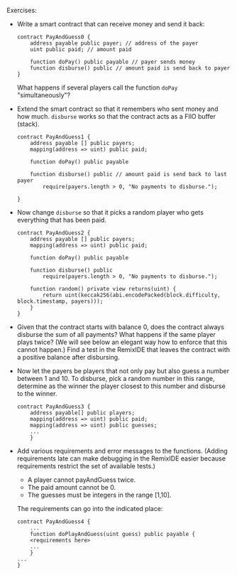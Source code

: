Exercises:

- Write a smart contract that can receive money and send it back:  

    ```solidity
    contract PayAndGuess0 {
        address payable public payer; // address of the payer
        uint public paid; // amount paid

        function doPay() public payable // payer sends money
        function disburse() public // amount paid is send back to payer
    }
    ```
    What happens if several players call the function `doPay` "simultaneously"?

- Extend the smart contract so that it remembers who sent money and how much. `disburse` works so that the contract acts as a FIlO buffer (stack).

    ```solidity
    contract PayAndGuess1 {
        address payable [] public payers; 
        mapping(address => uint) public paid;

        function doPay() public payable 

        function disburse() public // amount paid is send back to last payer
            require(payers.length > 0, "No payments to disburse.");

    }
    ```

- Now change `disburse` so that it picks a random player who gets everything that has been paid. 

    ```solidity
    contract PayAndGuess2 {
        address payable [] public payers; 
        mapping(address => uint) public paid;

        function doPay() public payable

        function disburse() public 
            require(payers.length > 0, "No payments to disburse.");
    
        function random() private view returns(uint) {
            return uint(keccak256(abi.encodePacked(block.difficulty, block.timestamp, payers)));
        }
    }
    ```

- Given that the contract starts with balance 0, does the contract always disburse the sum of all payments? What happens if the same player plays twice? (We will see below an elegant way how to enforce that this cannot happen.) Find a test in the RemixIDE that leaves the contract with a positive balance after disbursing.

- Now let the payers be players that not only pay but also guess a number between 1 and 10. To disburse, pick a random number in this range, determine as the winner the player closest to this number and disburse to the winner.

    ```solidity
    contract PayAndGuess3 {
        address payable[] public players;
        mapping(address => uint) public paid;
        mapping(address => uint) public guesses;
        ...
        }
    ```


- Add various requirements and error messages to the functions. (Adding requirements late can make debugging in the RemixIDE easier because requirements restrict the set of available tests.)
    - A player cannot payAndGuess twice.
    - The paid amount cannot be 0.
    - The guesses must be integers in the range [1,10].

    The requirements can go into the indicated place:

    ```solidity
    contract PayAndGuess4 {
        ...
        function doPlayAndGuess(uint guess) public payable {
        <requirements here>
        ...
        }
    ...
    }
    ```


<!--
## Some links that look interesting but which I didn't read in detail

- [Remix Debugger](https://medium.com/remix-ide/remix-debugger-b542ea24a0d)
-->

